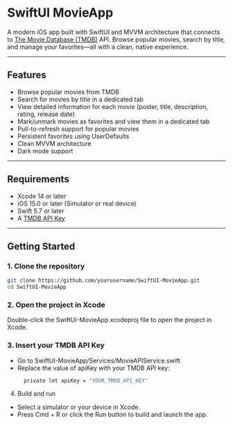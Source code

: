 # SwiftUI MovieApp

A modern iOS app built with SwiftUI and MVVM architecture that connects to [The Movie Database (TMDB)](https://www.themoviedb.org/) API. Browse popular movies, search by title, and manage your favorites—all with a clean, native experience.

---

## Features

- Browse popular movies from TMDB
- Search for movies by title in a dedicated tab
- View detailed information for each movie (poster, title, description, rating, release date)
- Mark/unmark movies as favorites and view them in a dedicated tab
- Pull-to-refresh support for popular movies
- Persistent favorites using UserDefaults
- Clean MVVM architecture
- Dark mode support

---

## Requirements

- Xcode 14 or later
- iOS 15.0 or later (Simulator or real device)
- Swift 5.7 or later
- A [TMDB API Key](https://www.themoviedb.org/settings/api)

---

## Getting Started

### 1. Clone the repository

```sh
git clone https://github.com/yourusername/SwiftUI-MovieApp.git
cd SwiftUI-MovieApp
```

### 2. Open the project in Xcode

Double-click the SwiftUI-MovieApp.xcodeproj file to open the project in Xcode.

### 3. Insert your TMDB API Key

- Go to SwiftUI-MovieApp/Services/MovieAPIService.swift
- Replace the value of apiKey with your TMDB API key:
  ```sh
    private let apiKey = "YOUR_TMDB_API_KEY"
  ```

4. Build and run

- Select a simulator or your device in Xcode.
- Press Cmd + R or click the Run button to build and launch the app.

